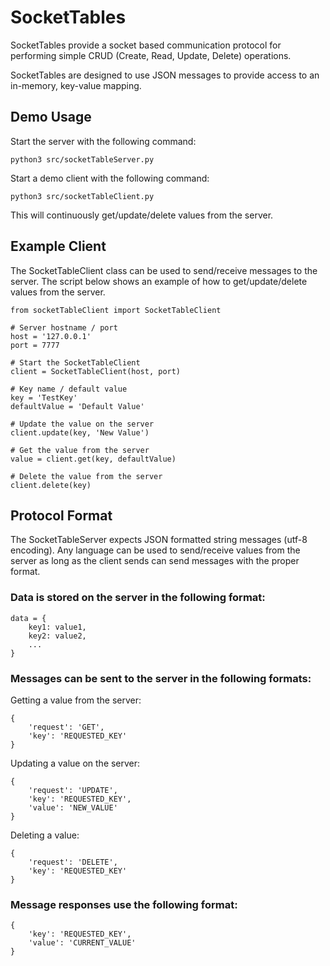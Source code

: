 # SocketTables
SocketTables provide a socket based communication protocol for performing simple CRUD (Create, Read, Update, Delete) operations.  

SocketTables are designed to use JSON messages to provide access to an in-memory, key-value mapping.


## Demo Usage
Start the server with the following command:

`python3 src/socketTableServer.py`

Start a demo client with the following command:

`python3 src/socketTableClient.py`

This will continuously get/update/delete values from the server.

## Example Client
The SocketTableClient class can be used to send/receive messages to the server.  The script below shows an example of how to get/update/delete values from the server. 

```
from socketTableClient import SocketTableClient

# Server hostname / port
host = '127.0.0.1'
port = 7777

# Start the SocketTableClient
client = SocketTableClient(host, port)

# Key name / default value
key = 'TestKey'
defaultValue = 'Default Value'

# Update the value on the server
client.update(key, 'New Value')

# Get the value from the server
value = client.get(key, defaultValue)

# Delete the value from the server
client.delete(key)
```

## Protocol Format

The SocketTableServer expects JSON formatted string messages (utf-8 encoding).  Any language can be used to send/receive values from the server as long as the client sends can send messages with the proper format.

### Data is stored on the server in the following format:
```
data = {
    key1: value1,
    key2: value2,
    ...
}
```

### Messages can be sent to the server in the following formats:

Getting a value from the server:
```
{
    'request': 'GET',
    'key': 'REQUESTED_KEY'
}
```

Updating a value on the server:
```
{
    'request': 'UPDATE',
    'key': 'REQUESTED_KEY',
    'value': 'NEW_VALUE'
}
```

Deleting a value:
```
{
    'request': 'DELETE',
    'key': 'REQUESTED_KEY'
}
```

### Message responses use the following format:
```
{
    'key': 'REQUESTED_KEY',
    'value': 'CURRENT_VALUE'
}
```
